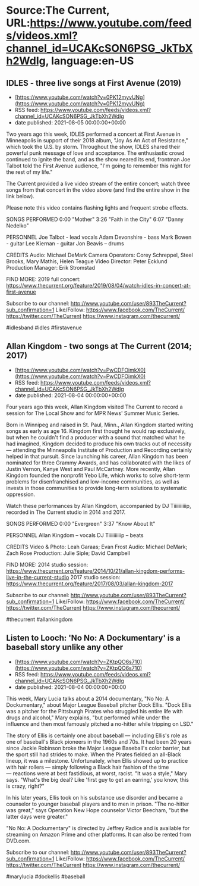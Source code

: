 # Source:The Current, URL:https://www.youtube.com/feeds/videos.xml?channel_id=UCAKcSON6PSG_JkTbXh2WdIg, language:en-US

## IDLES - three live songs at First Avenue (2019)
 - [https://www.youtube.com/watch?v=0PK12myvUNg](https://www.youtube.com/watch?v=0PK12myvUNg)
 - RSS feed: https://www.youtube.com/feeds/videos.xml?channel_id=UCAKcSON6PSG_JkTbXh2WdIg
 - date published: 2021-08-05 00:00:00+00:00

Two years ago this week, IDLES performed a concert at First Avenue in Minneapolis in support of their 2018 album, "Joy As An Act of Resistance," which took the U.S. by storm. Throughout the show, IDLES shared their powerful punk message of love and acceptance. The enthusiastic crowd continued to ignite the band, and as the show neared its end, frontman Joe Talbot told the First Avenue audience, "I'm going to remember this night for the rest of my life."

The Current provided a live video stream of the entire concert; watch three songs from that concert in the video above (and find the entire show in the link below).

Please note this video contains flashing lights and frequent strobe effects. 

SONGS PERFORMED
0:00 "Mother"
3:26 "Faith in the City"
6:07 "Danny Nedelko"

PERSONNEL
Joe Talbot - lead vocals
Adam Devonshire - bass
Mark Bowen - guitar
Lee Kiernan - guitar
Jon Beavis – drums

CREDITS
Audio: Michael DeMark
Camera Operators: Corey Schreppel, Steel Brooks, Mary Mathis, Helen Teague
Video Director: Peter Ecklund
Production Manager: Erik Stromstad

FIND MORE:
2019 full concert: https://www.thecurrent.org/feature/2019/08/04/watch-idles-in-concert-at-first-avenue

Subscribe to our channel:
http://www.youtube.com/user/893TheCurrent?sub_confirmation=1
Like/Follow:
https://www.facebook.com/TheCurrent/
https://twitter.com/TheCurrent
https://www.instagram.com/thecurrent/

#idlesband #idles #firstavenue

## Allan Kingdom - two songs at The Current (2014; 2017)
 - [https://www.youtube.com/watch?v=PwCDFOimkX0](https://www.youtube.com/watch?v=PwCDFOimkX0)
 - RSS feed: https://www.youtube.com/feeds/videos.xml?channel_id=UCAKcSON6PSG_JkTbXh2WdIg
 - date published: 2021-08-04 00:00:00+00:00

Four years ago this week, Allan Kingdom visited The Current to record a session for The Local Show and for MPR News' Summer Music Series.

Born in Winnipeg and raised in St. Paul, Minn., Allan Kingdom started writing songs as early as age 16. Kingdom first thought he would rap exclusively, but when he couldn't find a producer with a sound that matched what he had imagined, Kingdom decided to produce his own tracks out of necessity — attending the Minneapolis Institute of Production and Recording certainly helped in that pursuit. Since launching his career, Allan Kingdom has been nominated for three Grammy Awards, and has collaborated with the likes of Justin Vernon, Kanye West and Paul McCartney. More recently, Allan Kingdom founded the nonprofit Yebo Life, which works to solve short-term problems for disenfranchised and low-income communities, as well as invests in those communities to provide long-term solutions to systematic oppression.

Watch these performances by Allan Kingdom, accompanied by DJ Tiiiiiiiiiip, recorded in The Current studio in 2014 and 2017. 

SONGS PERFORMED
0:00 "Evergreen"
3:37 "Know About It"

PERSONNEL
Allan Kingdom – vocals
DJ Tiiiiiiiiiip – beats

CREDITS
Video & Photo: Leah Garaas; Evan Frost
Audio: Michael DeMark; Zach Rose
Production: Julie Siple; David Campbell

FIND MORE:
2014 studio session: https://www.thecurrent.org/feature/2014/10/21/allan-kingdom-performs-live-in-the-current-studio
2017 studio session: https://www.thecurrent.org/feature/2017/08/03/allan-kingdom-2017

Subscribe to our channel:
http://www.youtube.com/user/893TheCurrent?sub_confirmation=1
Like/Follow:
https://www.facebook.com/TheCurrent/
https://twitter.com/TheCurrent
https://www.instagram.com/thecurrent/

#thecurrent #allankingdom

## Listen to Looch: 'No No: A Dockumentary' is a baseball story unlike any other
 - [https://www.youtube.com/watch?v=ZKtpQO6s710](https://www.youtube.com/watch?v=ZKtpQO6s710)
 - RSS feed: https://www.youtube.com/feeds/videos.xml?channel_id=UCAKcSON6PSG_JkTbXh2WdIg
 - date published: 2021-08-04 00:00:00+00:00

This week, Mary Lucia talks about a 2014 documentary, "No No: A Dockumentary," about Major League Baseball pitcher Dock Ellis. "Dock Ellis was a pitcher for the Pittsburgh Pirates who struggled his entire life with drugs and alcohol," Mary explains, "but performed while under the influence and then most famously pitched a no-hitter while tripping on LSD."

The story of Ellis is certainly one about baseball — including Ellis's role as one of baseball's Black pioneers in the 1960s and 70s. It had been 20 years since Jackie Robinson broke the Major League Baseball's color barrier, but the sport still had strides to make. When the Pirates fielded an all-Black lineup, it was a milestone. Unfortunately, when Ellis showed up to practice with hair rollers — simply following a Black hair fashion of the time — reactions were at best fastidious, at worst, racist. "It was a style," Mary says. "What's the big deal? Like 'first guy to get an earring,' you know, this is crazy, right?"

In his later years, Ellis took on his substance use disorder and became a counselor to younger baseball players and to men in prison. "The no-hitter was great," says Operation New Hope counselor Victor Beecham, "but the latter days were greater."

"No No: A Dockumentary" is directed by Jeffrey Radice and is available for streaming on Amazon Prime and other platforms. It can also be rented from DVD.com. 

Subscribe to our channel:
http://www.youtube.com/user/893TheCurrent?sub_confirmation=1
Like/Follow:
https://www.facebook.com/TheCurrent/
https://twitter.com/TheCurrent
https://www.instagram.com/thecurrent/

#marylucia #dockellis #baseball

